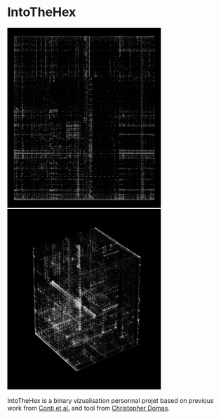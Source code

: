 # IntoTheHex

<p float="left">
  <img src="resources/img/firefox_x86_2d.png" width="350" />
  <img src="resources/img/firefox_x86.png" width="350" /> 
</p>

IntoTheHex is a binary vizualisation personnal projet based on previous work from [Conti et al.](https://link.springer.com/chapter/10.1007/978-3-540-85933-8_1) and tool from [Christopher Domas](https://sites.google.com/site/xxcantorxdustxx/).


